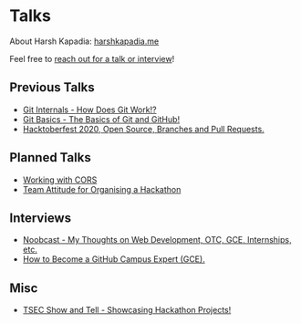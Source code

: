 # Talks

About Harsh Kapadia: [harshkapadia.me](https://harshkapadia.me)

Feel free to [reach out for a talk or interview](https://links.harshkapadia.me)!

## Previous Talks

-   [Git Internals - How Does Git Work!?](git_internals)
-   [Git Basics - The Basics of Git and GitHub!](git_basics)
-   [Hacktoberfest 2020, Open Source, Branches and Pull Requests.](otc_open_source_hacktoberfest_2020)

## Planned Talks

-   [Working with CORS](cors)
-   [Team Attitude for Organising a Hackathon](hackathon-team-attitude)

## Interviews

-   [Noobcast - My Thoughts on Web Development, OTC, GCE, Internships, etc.](https://www.youtube.com/watch?v=its-ftqt0UI)
-   [How to Become a GitHub Campus Expert (GCE).](https://www.youtube.com/watch?v=iVhRtgyCZhc)

## Misc

-   [TSEC Show and Tell - Showcasing Hackathon Projects!](https://www.youtube.com/watch?v=0dYJ3GJwcBo)
